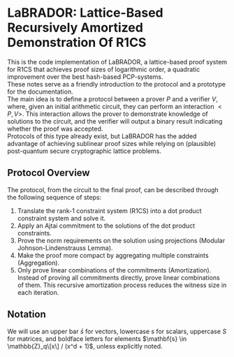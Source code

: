 # LaBRADOR: Lattice-Based Recursively Amortized Demonstration Of R1CS

This is the code implementation of LaBRADOR, a lattice-based proof system for R1CS that achieves proof sizes of logarithmic order, a quadratic improvement over the best hash-based PCP-systems.  
These notes serve as a friendly introduction to the protocol and a prototype for the documentation.  
The main idea is to define a protocol between a prover $P$ and a verifier $V$, where, given an initial arithmetic circuit, they can perform an interaction $<P, V>$. This interaction allows the prover to demonstrate knowledge of solutions to the circuit, and the verifier will output a binary result indicating whether the proof was accepted.  
Protocols of this type already exist, but LaBRADOR has the added advantage of achieving sublinear proof sizes while relying on (plausible) post-quantum secure cryptographic lattice problems.

## Protocol Overview

The protocol, from the circuit to the final proof, can be described through the following sequence of steps:  
1. Translate the rank-1 constraint system (R1CS) into a dot product constraint system and solve it.  
2. Apply an Ajtai commitment to the solutions of the dot product constraints.  
3. Prove the norm requirements on the solution using projections (Modular Johnson-Lindenstrauss Lemma).  
4. Make the proof more compact by aggregating multiple constraints (Aggregation).  
5. Only prove linear combinations of the commitments (Amortization).  Instead of proving all commitments directly, prove linear combinations of them. This recursive amortization process reduces the witness size in each iteration.


## Notation
We will use an upper bar $\bar{s}$ for vectors, lowercase $s$ for scalars, uppercase $S$ for matrices, and boldface letters for elements $\mathbf{s} \in \mathbb{Z}_q\[x\] / (x^d + 1)$, unless explicitly noted.

